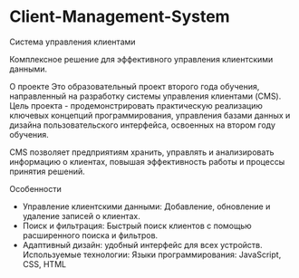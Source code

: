 # Client-Management-System
Система управления клиентами

Комплексное решение для эффективного управления клиентскими данными.

О проекте
Это образовательный проект второго года обучения, направленный на разработку системы управления клиентами (CMS). Цель проекта - продемонстрировать практическую реализацию ключевых концепций программирования, управления базами данных и дизайна пользовательского интерфейса, освоенных на втором году обучения.

CMS позволяет предприятиям хранить, управлять и анализировать информацию о клиентах, повышая эффективность работы и процессы принятия решений.

Особенности
- Управление клиентскими данными: Добавление, обновление и удаление записей о клиентах.
- Поиск и фильтрация: Быстрый поиск клиентов с помощью расширенного поиска и фильтров.
- Адаптивный дизайн: удобный интерфейс для всех устройств.
Используемые технологии:
Языки программирования: JavaScript, CSS, HTML
